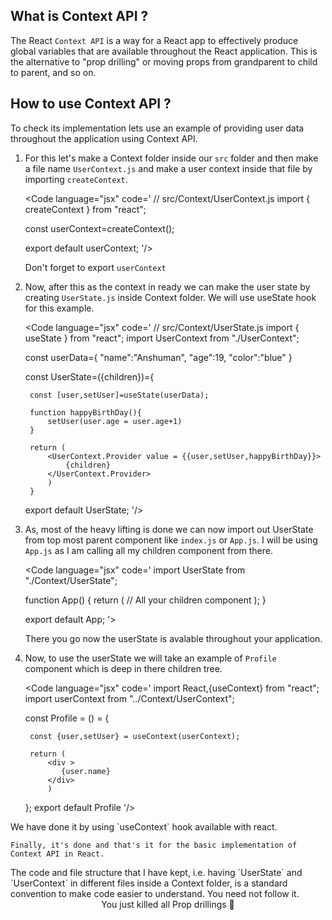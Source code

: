 


## What is Context API ?

    
The React `Context API` is a way for a React app to effectively produce global variables that are available throughout the React application. This is the alternative to "prop drilling" or moving props from grandparent to child to parent, and so on.





## How to use Context API ?

To check its implementation lets use an example of providing user data throughout the application using Context API.

1. For this let's make a Context folder inside our `src` folder and then make a file name `UserContext.js` and make a user context inside that file by importing `createContext`.

    <Code language="jsx" code=' // src/Context/UserContext.js
    import { createContext } from "react";

    const userContext=createContext();

    export default userContext;
    '/> 

    Don't forget to export `userContext`



2. Now, after this as the context in ready we can make the user state by creating `UserState.js` inside Context folder.
    We will use useState hook for this example.

    <Code language="jsx" code=' // src/Context/UserState.js
    import { useState } from "react";
    import UserContext from "./UserContext";

    const userData={
        "name":"Anshuman",
        "age":19,
        "color":"blue"
    }

    const UserState=({children})={
    
        const [user,setUser]=useState(userData);

        function happyBirthDay(){
            setUser(user.age = user.age+1)
        }

        return (
            <UserContext.Provider value = {{user,setUser,happyBirthDay}}>
                {children}
            </UserContext.Provider>
            )
        }

    export default UserState;
    '/>



3. As, most of the heavy lifting is done we can now import out UserState from top most parent component like `index.js` or `App.js`. I will be using `App.js` as I am calling all my children component from there.

    <Code language="jsx" code='
    import UserState from "./Context/UserState";

    function App() {
    return (
        <UserState>
            // All your children component
        </UserState>
        );
    }

    export default App;
    '>

    There you go now the userState is avalable throughout your application.

<Space  h={3}/>

4. Now, to use the userState we will take an example of `Profile` component which is deep in there children tree.

    <Code language="jsx" code='
    import React,{useContext} from "react";
    import userContext from "../Context/UserContext";

    const Profile = () = {

        const {user,setUser} = useContext(userContext);
        
        return (
            <div >
               {user.name}
            </div>
            )
    };
    export default Profile
    '/>
<Space  h={1}/> 
    We have done it by using `useContext` hook available with react.
    
    Finally, it's done and that's it for the basic implementation of Context API in React.

<Space  h={4}/>

<Note>
The code and file structure that I have kept, i.e. having `UserState` and `UserContext` in different files inside a Context folder, is a standard convention to make code easier to understand. You need not follow it.
</Note>

<Space  h={12}/>

<ImageHandler src="20Aug2022-State-management-with-ContextAPI-in-React-1.jpg" alt="Smash Prop drills" h={} w={} />
<center>You just killed all Prop drillings 🥳</center>